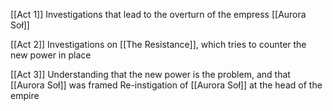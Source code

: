 [[Act 1]]
Investigations that lead to the overturn of the empress [[Aurora Soł]]

[[Act 2]]
Investigations on [[The Resistance]], which tries to counter the new power in place

[[Act 3]]
Understanding that the new power is the problem, and that [[Aurora Soł]] was framed
Re-instigation of [[Aurora Soł]] at the head of the empire